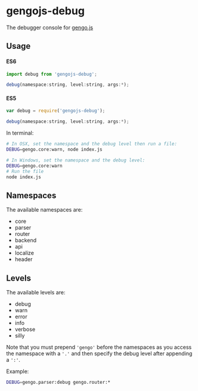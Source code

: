 # gengojs-debug
The debugger console for [gengo.js](http://github.com/iwatakeshi/gengojs)

## Usage

#### ES6
```javascript
import debug from 'gengojs-debug';

debug(namespace:string, level:string, args:*);
```
#### ES5
```javascript
var debug = require('gengojs-debug');

debug(namespace:string, level:string, args:*);
```

In terminal:

```bash
# In OSX, set the namespace and the debug level then run a file:
DEBUG=gengo.core:warn, node index.js

# In Windows, set the namespace and the debug level:
DEBUG=gengo.core:warn
# Run the file
node index.js
```

## Namespaces
The available namespaces are:

* core
* parser
* router
* backend
* api
* localize
* header

## Levels

The available levels are:

* debug
* warn
* error
* info
* verbose
* silly

Note that you must prepend `'gengo'` before the namespaces
as you access the namespace with a `'.'` and then specify
the debug level after appending a `':'`.

Example:

```bash
DEBUG=gengo.parser:debug gengo.router:*
```